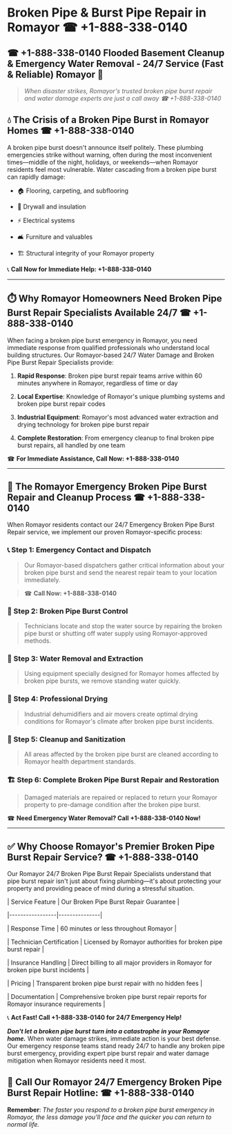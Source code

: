 # Broken Pipe & Burst Pipe Repair in Romayor ☎ +1-888-338-0140  
## ☎ +1-888-338-0140 Flooded Basement Cleanup & Emergency Water Removal - 24/7 Service (Fast & Reliable) Romayor 🚨  

> *When disaster strikes, Romayor's trusted broken pipe burst repair and water damage experts are just a call away ☎ +1-888-338-0140*  

## 💧 The Crisis of a Broken Pipe Burst in Romayor Homes ☎ +1-888-338-0140  

A broken pipe burst doesn't announce itself politely. These plumbing emergencies strike without warning, often during the most inconvenient times—middle of the night, holidays, or weekends—when Romayor residents feel most vulnerable. Water cascading from a broken pipe burst can rapidly damage:  

* 🏠 Flooring, carpeting, and subflooring  
* 🧱 Drywall and insulation  
* ⚡ Electrical systems  
* 🛋️ Furniture and valuables  
* 🏗️ Structural integrity of your Romayor property  

📞 **Call Now for Immediate Help: +1-888-338-0140**  

---  

## ⏱️ Why Romayor Homeowners Need Broken Pipe Burst Repair Specialists Available 24/7 ☎ +1-888-338-0140  

When facing a broken pipe burst emergency in Romayor, you need immediate response from qualified professionals who understand local building structures. Our Romayor-based 24/7 Water Damage and Broken Pipe Burst Repair Specialists provide:  

1. **Rapid Response**: Broken pipe burst repair teams arrive within 60 minutes anywhere in Romayor, regardless of time or day  
2. **Local Expertise**: Knowledge of Romayor's unique plumbing systems and broken pipe burst repair codes  
3. **Industrial Equipment**: Romayor's most advanced water extraction and drying technology for broken pipe burst repair  
4. **Complete Restoration**: From emergency cleanup to final broken pipe burst repairs, all handled by one team  

☎ **For Immediate Assistance, Call Now: +1-888-338-0140**  

---  

## 🔧 The Romayor Emergency Broken Pipe Burst Repair and Cleanup Process ☎ +1-888-338-0140  

When Romayor residents contact our 24/7 Emergency Broken Pipe Burst Repair service, we implement our proven Romayor-specific process:  

### 📞 Step 1: Emergency Contact and Dispatch  
> Our Romayor-based dispatchers gather critical information about your broken pipe burst and send the nearest repair team to your location immediately.  
> ☎ **Call Now: +1-888-338-0140**  

### 🚿 Step 2: Broken Pipe Burst Control  
> Technicians locate and stop the water source by repairing the broken pipe burst or shutting off water supply using Romayor-approved methods.  

### 🌊 Step 3: Water Removal and Extraction  
> Using equipment specially designed for Romayor homes affected by broken pipe bursts, we remove standing water quickly.  

### 💨 Step 4: Professional Drying  
> Industrial dehumidifiers and air movers create optimal drying conditions for Romayor's climate after broken pipe burst incidents.  

### 🧼 Step 5: Cleanup and Sanitization  
> All areas affected by the broken pipe burst are cleaned according to Romayor health department standards.  

### 🏗️ Step 6: Complete Broken Pipe Burst Repair and Restoration  
> Damaged materials are repaired or replaced to return your Romayor property to pre-damage condition after the broken pipe burst.  

☎ **Need Emergency Water Removal? Call +1-888-338-0140 Now!**  

---  

## ✅ Why Choose Romayor's Premier Broken Pipe Burst Repair Service? ☎ +1-888-338-0140  

Our Romayor 24/7 Broken Pipe Burst Repair Specialists understand that pipe burst repair isn't just about fixing plumbing—it's about protecting your property and providing peace of mind during a stressful situation.  

| Service Feature | Our Broken Pipe Burst Repair Guarantee |  
|-----------------|---------------|  
| Response Time | 60 minutes or less throughout Romayor |  
| Technician Certification | Licensed by Romayor authorities for broken pipe burst repair |  
| Insurance Handling | Direct billing to all major providers in Romayor for broken pipe burst incidents |  
| Pricing | Transparent broken pipe burst repair with no hidden fees |  
| Documentation | Comprehensive broken pipe burst repair reports for Romayor insurance requirements |  

📞 **Act Fast! Call +1-888-338-0140 for 24/7 Emergency Help!**  

***Don't let a broken pipe burst turn into a catastrophe in your Romayor home.*** When water damage strikes, immediate action is your best defense. Our emergency response teams stand ready 24/7 to handle any broken pipe burst emergency, providing expert pipe burst repair and water damage mitigation when Romayor residents need it most.  

## 📱 Call Our Romayor 24/7 Emergency Broken Pipe Burst Repair Hotline: ☎ +1-888-338-0140  

**Remember**: *The faster you respond to a broken pipe burst emergency in Romayor, the less damage you'll face and the quicker you can return to normal life.*